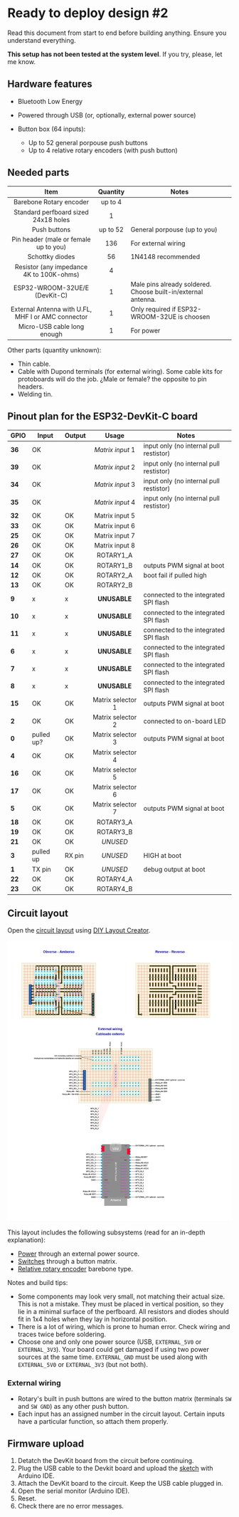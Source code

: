 # Ready to deploy design #2

Read this document from start to end before building anything. Ensure you understand everything.

**This setup has not been tested at the system level**. If you try, please, let me know.

## Hardware features

- Bluetooth Low Energy

- Powered through USB (or, optionally, external power source)

- Button box (64 inputs):
  - Up to 52 general porpouse push buttons
  - Up to 4 relative rotary encoders (with push button) 

## Needed parts

|                      **Item**                      | **Quantity** | Notes                                                         |
| :------------------------------------------------: | :----------: | ------------------------------------------------------------- |
|              Barebone Rotary encoder               |   up to 4    |                                                               |
|        Standard perfboard sized 24x18 holes        |      1       |                                                               |
|                    Push buttons                    |   up to 52   | General porpouse (up to you)                                  |
|       Pin header (male or female up to you)        |     136      | For external wiring                                           |
|                  Schottky diodes                   |      56      | 1N4148 recommended                                            |
|      Resistor (any impedance 4K to 100K-ohms)      |      4       |                                                               |
|           ESP32-WROOM-32UE/E (DevKit-C)            |      1       | Male pins already soldered. Choose built-in/external antenna. |
| External Antenna with U.FL, MHF I or AMC connector |      1       | Only required if ESP32-WROOM-32UE is choosen                  |
|            Micro-USB cable long enough             |      1       | For power                                                     |

Other parts (quantity unknown):

- Thin cable.
- Cable with Dupond terminals (for external wiring). Some cable kits for protoboards will do the job. ¿Male or female? the opposite to pin headers.
- Welding tin.

## Pinout plan for the ESP32-DevKit-C board

| **GPIO** | **Input**  | **Output** |     **Usage**     | **Notes**                               |
| -------- | ---------- | ---------- | :---------------: | --------------------------------------- |
| **36**   | OK         |            | _Matrix input_ 1  | input only (no internal pull restistor) |
| **39**   | OK         |            | _Matrix input_ 2  | input only (no internal pull restistor) |
| **34**   | OK         |            | _Matrix input_ 3  | input only (no internal pull restistor) |
| **35**   | OK         |            | _Matrix input_ 4  | input only (no internal pull restistor) |
| **32**   | OK         | OK         |  Matrix input 5   |                                         |
| **33**   | OK         | OK         |  Matrix input 6   |                                         |
| **25**   | OK         | OK         |  Matrix input 7   |                                         |
| **26**   | OK         | OK         |  Matrix input 8   |                                         |
| **27**   | OK         | OK         |     ROTARY1_A     |                                         |
| **14**   | OK         | OK         |     ROTARY1_B     | outputs PWM signal at boot              |
| **12**   | OK         | OK         |     ROTARY2_A     | boot fail if pulled high                |
| **13**   | OK         | OK         |     ROTARY2_B     |                                         |
| **9**    | x          | x          |   **UNUSABLE**    | connected to the integrated SPI flash   |
| **10**   | x          | x          |   **UNUSABLE**    | connected to the integrated SPI flash   |
| **11**   | x          | x          |   **UNUSABLE**    | connected to the integrated SPI flash   |
| **6**    | x          | x          |   **UNUSABLE**    | connected to the integrated SPI flash   |
| **7**    | x          | x          |   **UNUSABLE**    | connected to the integrated SPI flash   |
| **8**    | x          | x          |   **UNUSABLE**    | connected to the integrated SPI flash   |
| **15**   | OK         | OK         | Matrix selector 1 | outputs PWM signal at boot              |
| **2**    | OK         | OK         | Matrix selector 2 | connected to on-board LED               |
| **0**    | pulled up? | OK         | Matrix selector 3 | outputs PWM signal at boot              |
| **4**    | OK         | OK         | Matrix selector 4 |                                         |
| **16**   | OK         | OK         | Matrix selector 5 |                                         |
| **17**   | OK         | OK         | Matrix selector 6 |                                         |
| **5**    | OK         | OK         | Matrix selector 7 | outputs PWM signal at boot              |
| **18**   | OK         | OK         |     ROTARY3_A     |                                         |
| **19**   | OK         | OK         |     ROTARY3_B     |                                         |
| **21**   | OK         | OK         |     _UNUSED_      |                                         |
| **3**    | pulled up  | RX pin     |     _UNUSED_      | HIGH at boot                            |
| **1**    | TX pin     | OK         |     _UNUSED_      | debug output at boot                    |
| **22**   | OK         | OK         |     ROTARY4_A     |                                         |
| **23**   | OK         | OK         |     ROTARY4_B     |                                         |

## Circuit layout

Open the [circuit layout](./setup2.diy) using [DIY Layout Creator](https://github.com/bancika/diy-layout-creator).

![Setup #2 circuit layout](./setup2.png)

This layout includes the following subsystems (read for an in-depth explanation):

- [Power](../../subsystems/Power/Power_en.md) through an external power source.
- [Switches](../../subsystems/Switches/Switches_en.md) through a button matrix.
- [Relative rotary encoder](../../subsystems/RelativeRotaryEncoder/RelativeRotaryEncoder_en.md) barebone type.

Notes and build tips:

- Some components may look very small, not matching their actual size. This is not a mistake. They must be placed in vertical position, so they lie in a minimal surface of the perfboard. All resistors and diodes should fit in 1x4 holes when they lay in horizontal position.
- There is a lot of wiring, which is prone to human error. Check wiring and traces twice before soldering.
- Choose one and only one power source (USB, `EXTERNAL_5V0` or `EXTERNAL_3V3`). Your board could get damaged if using two power sources at the same time. `EXTERNAL_GND` must be used along with `EXTERNAL_5V0` or `EXTERNAL_3V3` (but not both).

### External wiring

- Rotary's built in push buttons are wired to the button matrix (terminals `SW` and `SW GND`) as any other push button.
- Each input has an assigned number in the circuit layout. Certain inputs have a particular function, so attach them properly.

## Firmware upload

1. Detatch the DevKit board from the circuit before continuing. 
2. Plug the USB cable to the Devkit board and upload the [sketch](../../../../src/Firmware/Setup2/Setup2.ino) with Arduino IDE.
3. Attach the DevKit board to the circuit. Keep the USB cable plugged in.
4. Open the serial monitor (Arduino IDE).
5. Reset.
6. Check there are no error messages.

